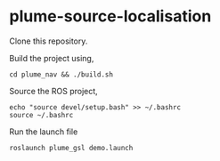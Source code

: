 # plume-source-localisation

Clone this repository.

Build the project using,

```shell
cd plume_nav && ./build.sh
```

Source the ROS project,

```shell
echo "source devel/setup.bash" >> ~/.bashrc
source ~/.bashrc
```

Run the launch file
```shell
roslaunch plume_gsl demo.launch
```

